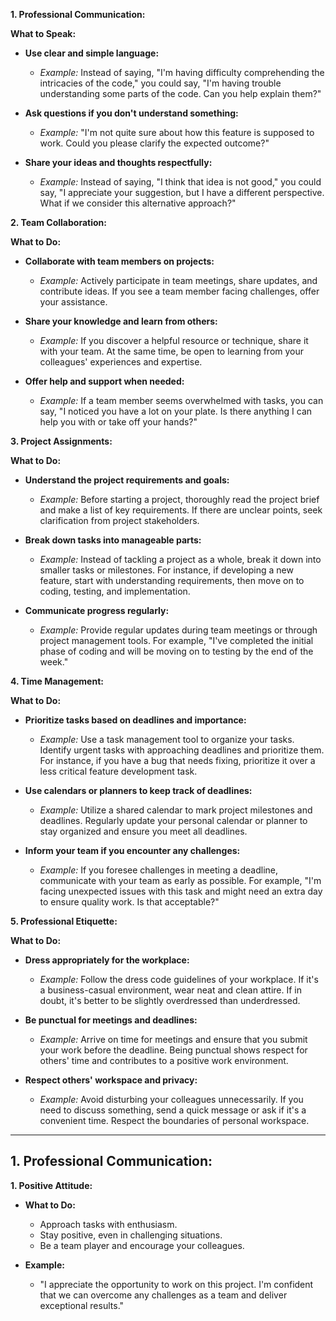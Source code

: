 **1. Professional Communication:**

   **What to Speak:**

   - **Use clear and simple language:**
     - *Example:* Instead of saying, "I'm having difficulty comprehending the intricacies of the code," you could say, "I'm having trouble understanding some parts of the code. Can you help explain them?"

   - **Ask questions if you don't understand something:**
     - *Example:* "I'm not quite sure about how this feature is supposed to work. Could you please clarify the expected outcome?"

   - **Share your ideas and thoughts respectfully:**
     - *Example:* Instead of saying, "I think that idea is not good," you could say, "I appreciate your suggestion, but I have a different perspective. What if we consider this alternative approach?"


**2. Team Collaboration:**

   **What to Do:**

   - **Collaborate with team members on projects:**
     - *Example:* Actively participate in team meetings, share updates, and contribute ideas. If you see a team member facing challenges, offer your assistance.

   - **Share your knowledge and learn from others:**
     - *Example:* If you discover a helpful resource or technique, share it with your team. At the same time, be open to learning from your colleagues' experiences and expertise.

   - **Offer help and support when needed:**
     - *Example:* If a team member seems overwhelmed with tasks, you can say, "I noticed you have a lot on your plate. Is there anything I can help you with or take off your hands?"


**3. Project Assignments:**

   **What to Do:**

   - **Understand the project requirements and goals:**
     - *Example:* Before starting a project, thoroughly read the project brief and make a list of key requirements. If there are unclear points, seek clarification from project stakeholders.

   - **Break down tasks into manageable parts:**
     - *Example:* Instead of tackling a project as a whole, break it down into smaller tasks or milestones. For instance, if developing a new feature, start with understanding requirements, then move on to coding, testing, and implementation.

   - **Communicate progress regularly:**
     - *Example:* Provide regular updates during team meetings or through project management tools. For example, "I've completed the initial phase of coding and will be moving on to testing by the end of the week."


**4. Time Management:**

   **What to Do:**

   - **Prioritize tasks based on deadlines and importance:**
     - *Example:* Use a task management tool to organize your tasks. Identify urgent tasks with approaching deadlines and prioritize them. For instance, if you have a bug that needs fixing, prioritize it over a less critical feature development task.

   - **Use calendars or planners to keep track of deadlines:**
     - *Example:* Utilize a shared calendar to mark project milestones and deadlines. Regularly update your personal calendar or planner to stay organized and ensure you meet all deadlines.

   - **Inform your team if you encounter any challenges:**
     - *Example:* If you foresee challenges in meeting a deadline, communicate with your team as early as possible. For example, "I'm facing unexpected issues with this task and might need an extra day to ensure quality work. Is that acceptable?"


**5. Professional Etiquette:**

   **What to Do:**

   - **Dress appropriately for the workplace:**
     - *Example:* Follow the dress code guidelines of your workplace. If it's a business-casual environment, wear neat and clean attire. If in doubt, it's better to be slightly overdressed than underdressed.

   - **Be punctual for meetings and deadlines:**
     - *Example:* Arrive on time for meetings and ensure that you submit your work before the deadline. Being punctual shows respect for others' time and contributes to a positive work environment.

   - **Respect others' workspace and privacy:**
     - *Example:* Avoid disturbing your colleagues unnecessarily. If you need to discuss something, send a quick message or ask if it's a convenient time. Respect the boundaries of personal workspace.

---

## 1. Professional Communication:

**1. Positive Attitude:**

   - **What to Do:**
      - Approach tasks with enthusiasm.
      - Stay positive, even in challenging situations.
      - Be a team player and encourage your colleagues.

   - **Example:**
      - "I appreciate the opportunity to work on this project. I'm confident that we can overcome any challenges as a team and deliver exceptional results."
